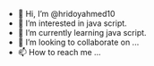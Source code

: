 - 👋 Hi, I’m @hridoyahmed10
- 👀 I’m interested in java script.
- 🌱 I’m currently learning java script.
- 💞️ I’m looking to collaborate on ...
- 📫 How to reach me ...

<!---
hridoyahmed10/hridoyahmed10 is a ✨ special ✨ repository because its `README.md` (this file) appears on your GitHub profile.
You can click the Preview link to take a look at your changes.
--->
